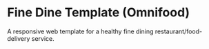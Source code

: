 # Fine Dine Template (Omnifood)
A responsive web template for a healthy fine dining restaurant/food-delivery service.
